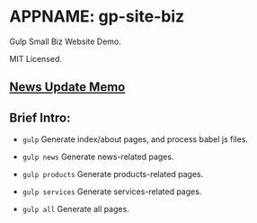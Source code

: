 # APPNAME: gp-site-biz

Gulp Small Biz Website Demo.

MIT Licensed.


## [News Update Memo](./src/news/README.md)


## Brief Intro:

- `gulp` Generate index/about pages, and process babel js files.

- `gulp news` Generate news-related pages.

- `gulp products` Generate products-related pages.

- `gulp services` Generate services-related pages.

- `gulp all` Generate all pages.
